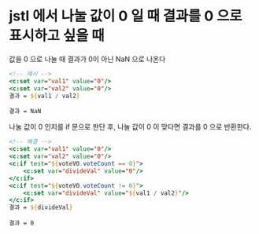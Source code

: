 # jstl 에서 나눌 값이 0 일 때 결과를 0 으로 표시하고 싶을 때

값을 0 으로 나눌 때 결과가 0이 아닌 NaN 으로 나온다
``` jsp
<!-- 예시 -->
<c:set var="val1" value="0"/>
<c:set var="val2" value="0"/>
결과 = ${val1 / val2}
```
```
결과 = NaN
```

나눌 값이 0 인지를 if 문으로 판단 후, 나눌 값이 0 이 맞다면 결과를 0 으로 반환한다.
``` jsp
<!-- 해결 -->
<c:set var="val1" value="0"/>
<c:set var="val2" value="0"/>
<c:if test="${voteVO.voteCount == 0}">
    <c:set var="divideVal" value="0"/>
</c:if>
<c:if test="${voteVO.voteCount != 0}">
    <c:set var="divideVal" value="${val1 / val2}"/>
</c:if>
결과 = ${divideVal}
```
```
결과 = 0
```
